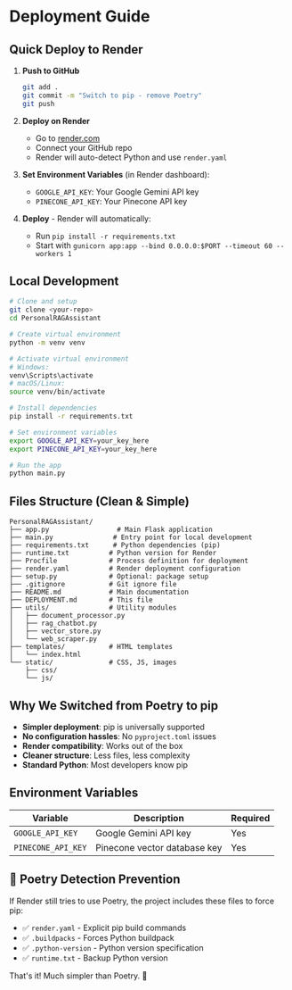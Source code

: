 # Deployment Guide

## Quick Deploy to Render

1. **Push to GitHub**
   ```bash
   git add .
   git commit -m "Switch to pip - remove Poetry"
   git push
   ```

2. **Deploy on Render**
   - Go to [render.com](https://render.com)
   - Connect your GitHub repo
   - Render will auto-detect Python and use `render.yaml`

3. **Set Environment Variables** (in Render dashboard):
   - `GOOGLE_API_KEY`: Your Google Gemini API key
   - `PINECONE_API_KEY`: Your Pinecone API key

4. **Deploy** - Render will automatically:
   - Run `pip install -r requirements.txt`
   - Start with `gunicorn app:app --bind 0.0.0.0:$PORT --timeout 60 --workers 1`

## Local Development

```bash
# Clone and setup
git clone <your-repo>
cd PersonalRAGAssistant

# Create virtual environment
python -m venv venv

# Activate virtual environment
# Windows:
venv\Scripts\activate
# macOS/Linux:
source venv/bin/activate

# Install dependencies
pip install -r requirements.txt

# Set environment variables
export GOOGLE_API_KEY=your_key_here
export PINECONE_API_KEY=your_key_here

# Run the app
python main.py
```

## Files Structure (Clean & Simple)

```
PersonalRAGAssistant/
├── app.py                 # Main Flask application
├── main.py               # Entry point for local development
├── requirements.txt      # Python dependencies (pip)
├── runtime.txt          # Python version for Render
├── Procfile             # Process definition for deployment
├── render.yaml          # Render deployment configuration
├── setup.py             # Optional: package setup
├── .gitignore           # Git ignore file
├── README.md            # Main documentation
├── DEPLOYMENT.md        # This file
├── utils/               # Utility modules
│   ├── document_processor.py
│   ├── rag_chatbot.py
│   ├── vector_store.py
│   └── web_scraper.py
├── templates/           # HTML templates
│   └── index.html
└── static/              # CSS, JS, images
    ├── css/
    └── js/
```

## Why We Switched from Poetry to pip

- **Simpler deployment**: pip is universally supported
- **No configuration hassles**: No `pyproject.toml` issues
- **Render compatibility**: Works out of the box
- **Cleaner structure**: Less files, less complexity
- **Standard Python**: Most developers know pip

## Environment Variables

| Variable | Description | Required |
|----------|-------------|-----------|
| `GOOGLE_API_KEY` | Google Gemini API key | Yes |
| `PINECONE_API_KEY` | Pinecone vector database key | Yes |

## 🔧 **Poetry Detection Prevention**

If Render still tries to use Poetry, the project includes these files to force pip:
- ✅ `render.yaml` - Explicit pip build commands
- ✅ `.buildpacks` - Forces Python buildpack
- ✅ `.python-version` - Python version specification
- ✅ `runtime.txt` - Backup Python version

That's it! Much simpler than Poetry. 🎉
